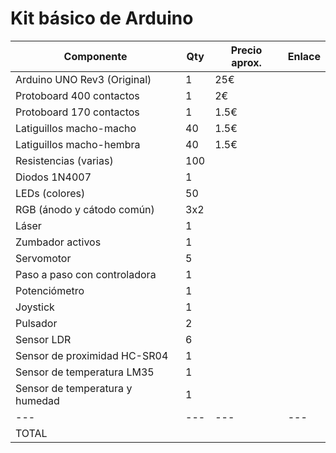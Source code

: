 # Kit básico de Arduino

| Componente                       | Qty | Precio aprox. | Enlace |
| ---                              | --- | ---           | ---    |
| Arduino UNO Rev3 (Original)      | 1   | 25€           |  |
| Protoboard 400 contactos         | 1   | 2€            |  |
| Protoboard 170 contactos         | 1   | 1.5€          |  |
| Latiguillos macho-macho          | 40  | 1.5€          |  |
| Latiguillos macho-hembra         | 40  | 1.5€          |  |
| Resistencias (varias)            | 100 |               |  |
| Diodos 1N4007                    | 1   |               |  |
| LEDs (colores)                   | 50  |               |  |
| RGB (ánodo y cátodo común)       | 3x2 |               |  |
| Láser                            | 1   |               |  |
| Zumbador activos                 | 1   |               |  |
| Servomotor                       | 5   |               |  |
| Paso a paso con controladora     | 1   |               |  |
| Potenciómetro                    | 1   |               |  |
| Joystick                         | 1   |               |  |
| Pulsador                         | 2   |               |  |
| Sensor LDR                       | 6   |               |  |
| Sensor de proximidad HC-SR04     | 1   |               |  |
| Sensor de temperatura LM35       | 1   |               |  |
| Sensor de temperatura y humedad  | 1   |               |  |
| ---                              | --- | ---           | ---  |
| TOTAL                            |     |               |  |
